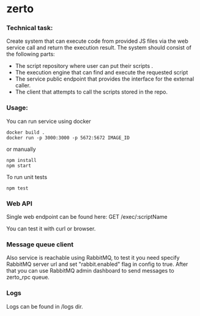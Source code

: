 # zerto
### Technical task:
Create system that can execute code from provided JS files via the web service call and return the execution result.
The system should consist of the following parts:
* The script repository where user can put their scripts .
* The execution engine that can find and execute the requested script
* The service public endpoint that provides the interface for the external caller.
* The client that attempts to call the scripts stored in the repo.
### Usage:
You can run service using docker

```bashp
docker build .
docker run -p 3000:3000 -p 5672:5672 IMAGE_ID
```

or manually

```bashp
npm install
npm start
```

To run unit tests
```bashp
npm test
```
### Web API
Single web endpoint can be found here:
GET /exec/:scriptName

You can test it with curl or browser.

### Message queue client
Also service is reachable using RabbitMQ, 
to test it you need specify RabbitMQ server url and set "rabbit.enabled" flag in config to true.
After that you can use RabbitMQ admin dashboard to send messages to zerto_rpc queue.

### Logs
Logs can be found in /logs dir.
